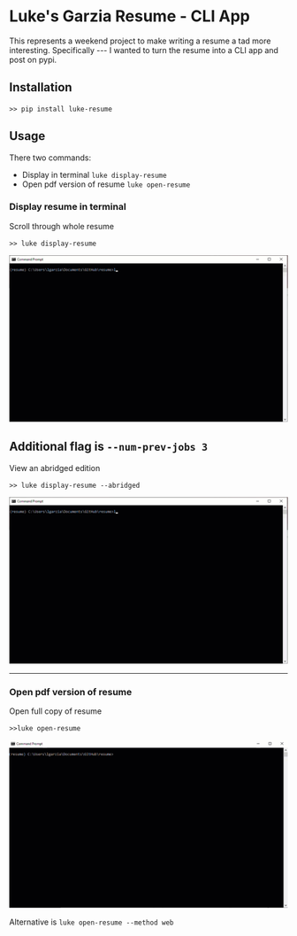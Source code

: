 # Luke's Garzia Resume - CLI App

This represents a weekend project to make writing a resume a tad more interesting.
Specifically --- I wanted to turn the resume into a CLI app and post on pypi.

## Installation

```shell
>> pip install luke-resume
```

## Usage

There two commands:

- Display in terminal `luke display-resume`
- Open pdf version of resume `luke open-resume`

### Display resume in terminal

Scroll through whole resume

```shell
>> luke display-resume
```

![Display Resume Example](https://github.com/lgarzia/resume/blob/main/docs/source/_static/luke_full_resume.gif)

## Additional flag is `--num-prev-jobs 3`

View an abridged edition

```shell
>> luke display-resume --abridged
```

![Display Abridged Resume](https://github.com/lgarzia/resume/blob/main/docs/source/_static/luke_display_abridged.gif)

---

### Open pdf version of resume

Open full copy of resume

```shell
>>luke open-resume
```

![Open PDF Resume](https://github.com/lgarzia/resume/blob/main/docs/source/_static/luke_open_resume.gif)

Alternative is `luke open-resume --method web`
